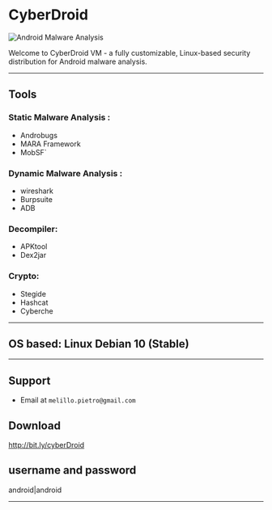 # CyberDroid

![Android Malware Analysis ](https://www.tecnoandroid.it/wp-content/uploads/2020/11/malware-700x400.jpg)


Welcome to CyberDroid VM - a fully customizable, Linux-based security distribution for Android malware analysis.

---
## Tools

### Static Malware Analysis :
* Androbugs
* MARA Framework
* MobSF`
### Dynamic Malware Analysis : 
* wireshark
* Burpsuite
* ADB
### Decompiler: 
* APKtool 
* Dex2jar
### Crypto:
* Stegide
* Hashcat
* Cyberche
---

## OS based: Linux Debian 10 (Stable)
---

## Support


- Email at `melillo.pietro@gmail.com`</a>

## Download

http://bit.ly/cyberDroid

## username and password

android|android

---

